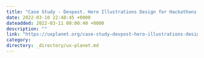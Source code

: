 ```yaml
---
title: "Case Study - Devpost. Hero Illustrations Design for Hackathons Platform"
date: 2022-03-10 22:48:45 +0000
dateadded: 2022-03-11 00:00:40 +0000
description: ""
link: "https://uxplanet.org/case-study-devpost-hero-illustrations-design-for-hackathons-platform-a1c6be088863?source=rss----819cc2aaeee0---4"
category:
directory: _directory/ux-planet.md
---
```

